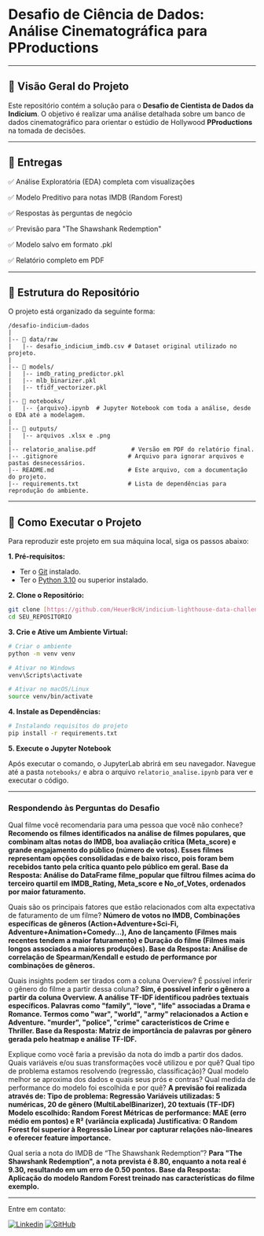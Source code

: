 # Desafio de Ciência de Dados: Análise Cinematográfica para PProductions

---

## 📝 Visão Geral do Projeto

Este repositório contém a solução para o **Desafio de Cientista de Dados da Indicium**. O objetivo é realizar uma análise detalhada sobre um banco de dados cinematográfico para orientar o estúdio de Hollywood **PProductions** na tomada de decisões.


---

## 🎯 Entregas

✅ Análise Exploratória (EDA) completa com visualizações

✅ Modelo Preditivo para notas IMDB (Random Forest)

✅ Respostas às perguntas de negócio

✅ Previsão para "The Shawshank Redemption"

✅ Modelo salvo em formato .pkl

✅ Relatório completo em PDF

---

## 📁 Estrutura do Repositório

O projeto está organizado da seguinte forma:

```
/desafio-indicium-dados
|
|-- 📂 data/raw
|   |-- desafio_indicium_imdb.csv # Dataset original utilizado no projeto.
|
|-- 📂 models/
|   |-- imdb_rating_predictor.pkl
|   |-- mlb_binarizer.pkl
|   |-- tfidf_vectorizer.pkl
|
|-- 📂 notebooks/
|   |-- {arquivo}.ipynb  # Jupyter Notebook com toda a análise, desde o EDA até a modelagem.
|
|-- 📂 outputs/
|   |-- arquivos .xlsx e .png
|
|-- relatorio_analise.pdf          # Versão em PDF do relatório final.
|-- .gitignore                    # Arquivo para ignorar arquivos e pastas desnecessários.
|-- README.md                     # Este arquivo, com a documentação do projeto.
|-- requirements.txt              # Lista de dependências para reprodução do ambiente.
```

---

## 🚀 Como Executar o Projeto

Para reproduzir este projeto em sua máquina local, siga os passos abaixo:

**1. Pré-requisitos:**
- Ter o [Git](https://git-scm.com/) instalado.
- Ter o [Python 3.10](https://www.python.org/downloads/) ou superior instalado.

**2. Clone o Repositório:**
```bash
git clone [https://github.com/HeuerBcH/indicium-lighthouse-data-challenge.git](https://github.com/HeuerBcH/indicium-lighthouse-data-challenge.git)
cd SEU_REPOSITORIO
```

**3. Crie e Ative um Ambiente Virtual:**
```bash
# Criar o ambiente
python -m venv venv

# Ativar no Windows
venv\Scripts\activate

# Ativar no macOS/Linux
source venv/bin/activate
```

**4. Instale as Dependências:**
```bash
# Instalando requisitos do projeto
pip install -r requirements.txt
```

**5. Execute o Jupyter Notebook**

Após executar o comando, o JupyterLab abrirá em seu navegador. Navegue até a pasta `notebooks/` e abra o arquivo `relatorio_analise.ipynb` para ver e executar o código.

---

### Respondendo às Perguntas do Desafio

Qual filme você recomendaria para uma pessoa que você não conhece? <b> Recomendo os filmes identificados na análise de filmes populares, que combinam altas notas do IMDB, boa avaliação crítica (Meta_score) e grande engajamento do público (número de votos). Esses filmes representam opções consolidadas e de baixo risco, pois foram bem recebidos tanto pela crítica quanto pelo público em geral. Base da Resposta: Análise do DataFrame filme_popular que filtrou filmes acima do terceiro quartil em IMDB_Rating, Meta_score e No_of_Votes, ordenados por maior faturamento. </b>

Quais são os principais fatores que estão relacionados com alta expectativa de faturamento de um filme? <b> Número de votos no IMDB, Combinações específicas de gêneros (Action+Adventure+Sci-Fi, Adventure+Animation+Comedy…), Ano de lançamento (Filmes mais recentes tendem a maior faturamento) e Duração do filme (Filmes mais longos associados a maiores produções). Base da Resposta: Análise de correlação de Spearman/Kendall e estudo de performance por combinações de gêneros. </b>

Quais insights podem ser tirados com a coluna Overview? É possível inferir o gênero do filme a partir dessa coluna? <b> Sim, é possível inferir o gênero a partir da coluna Overview. A análise TF-IDF identificou padrões textuais específicos. Palavras como "family", "love", "life" associadas a Drama e Romance. Termos como "war", "world", "army" relacionados a Action e Adventure. "murder", "police", "crime" característicos de Crime e Thriller. Base da Resposta: Matriz de importância de palavras por gênero gerada pelo heatmap e análise TF-IDF. </b>

Explique como você faria a previsão da nota do imdb a partir dos dados. Quais variáveis e/ou suas transformações você utilizou e por quê? Qual tipo de problema estamos resolvendo (regressão, classificação)? Qual modelo melhor se aproxima dos dados e quais seus prós e contras? Qual medida de performance do modelo foi escolhida e por quê? <b>
A previsão foi realizada através de: 
Tipo de problema: Regressão
Variáveis utilizadas: 5 numéricas, 20 de gênero (MultiLabelBinarizer), 20 textuais (TF-IDF)
Modelo escolhido: Random Forest
Métricas de performance: MAE (erro médio em pontos) e R² (variância explicada)
Justificativa: O Random Forest foi superior à Regressão Linear por capturar relações não-lineares e oferecer feature importance. </b>

Qual seria a nota do IMDB de “The Shawshank Redemption”? <b> Para "The Shawshank Redemption", a nota prevista é 8.80, enquanto a nota real é 9.30, resultando em um erro de 0.50 pontos. Base da Resposta: Aplicação do modelo Random Forest treinado nas características do filme exemplo. </b>

---

Entre em contato:

[![Linkedin](https://img.shields.io/badge/LinkedIn-0077B5?style=for-the-badge&logo=linkedin&logoColor=white)](https://www.linkedin.com/in/bernardo-heuer-45571334b/)
[![GitHub](https://img.shields.io/badge/GitHub-181717?style=for-the-badge&logo=github&logoColor=white)](https://github.com/HeuerBcH)
